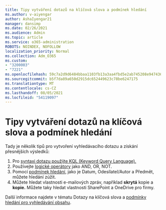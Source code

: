 ```yaml
---
title: Tipy vytváření dotazů na klíčová slova a podmínek hledání
ms.author: v-aiyengar
author: AshaIyengar21
manager: dansimp
ms.date: 02/26/2021
ms.audience: Admin
ms.topic: article
ms.service: o365-administration
ROBOTS: NOINDEX, NOFOLLOW
localization_priority: Normal
ms.collection: Adm_O365
ms.custom:
- "3200003"
- "7221"
ms.openlocfilehash: 59c7a2d9d6484bbaa1103fb13a3aa4fbd5e2ab745208e9474362029cf6406234
ms.sourcegitcommit: b5f7da89a650d2915dc652449623c78be6247175
ms.translationtype: MT
ms.contentlocale: cs-CZ
ms.lasthandoff: 08/05/2021
ms.locfileid: "54119097"
---
```

# <a name="tips-for-building-keyword-queries-and-search-conditions"></a>Tipy vytváření dotazů na klíčová slova a podmínek hledání

Tady je několik tipů pro vytvoření vyhledávacího dotazu a získání přesnějších výsledků:

1. Pro [syntaxi dotazu použijte KQL (Keyword Query Language).](https://go.microsoft.com/fwlink/?linkid=2101591)
1. Používejte [logické operátory](https://go.microsoft.com/fwlink/?linkid=2101592) jako AND, OR, NOT.
1. Pomocí [podmínek hledání,](https://go.microsoft.com/fwlink/?linkid=2102410) jako je Datum, Odesílatel/Autor a Předmět, můžete hledání zúžit.
1. Můžete hledat vlastnosti e-mailových zpráv, například **skrytá** kopie a **kopie.** Můžete taky hledat vlastnosti SharePoint a OneDrive pro firmy.

Další informace najdete v tématu Dotazy na klíčová slova a [podmínky hledání pro vyhledávání obsahu](https://go.microsoft.com/fwlink/?linkid=2102411).
